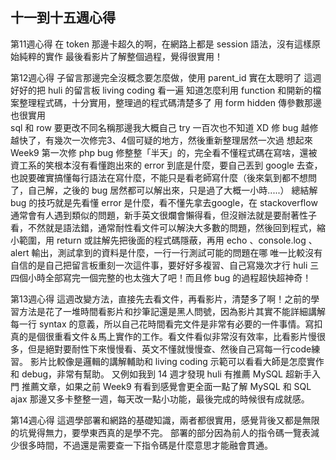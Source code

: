 ## 十一到十五週心得

第11週心得 
在 token 那邊卡超久的啊，在網路上都是 session 語法，沒有這樣原始純粹的實作
最後看影片了解整個過程，覺得很實用！  

第12週心得
子留言那邊完全沒概念要怎麼做，使用 parent_id 實在太聰明了 
這週好好的把 huli 的留言板 living coding 看一遍
知道怎麼利用 function 和開新的檔案整理程式碼，十分實用，整理過的程式碼清楚多了 
用 form hidden 傳參數那邊也很實用  
sql 和 row 要更改不同名稱那邊我大概自己 try 一百次也不知道 XD 
修 bug 越修越快了，有幾次一次修完3、4個可疑的地方，然後重新整理居然一次過
想起來 Week9 第一次修 php bug 修整整「半天」的，完全看不懂程式碼在寫啥，還被資工系的笑根本沒有看懂跑出來的 error 到底是什麼，要自己丟到 google 去查，也說要確實搞懂每行語法在寫什麼，不能只是看老師寫什麼（後來氣到都不想問了，自己解，之後的 bug 居然都可以解出來，只是過了大概一小時.....） 
總結解 bug 的技巧就是先看懂 error 是什麼，看不懂先拿去google，在 stackoverflow 通常會有人遇到類似的問題，新手英文很爛會懶得看，但沒辦法就是要耐著性子看，不然就是語法錯，通常耐性看文件可以解決大多數的問題，然後回到程式，縮小範圍，用 return 或註解先把後面的程式碼隱蔽，再用 echo 、console.log 、alert 輸出，測試拿到的資料是什麼，一行一行測試可能的問題在哪
唯一比較沒有自信的是自己把留言板重刻一次這件事，要好好多複習、自己寫幾次才行
huli 三四個小時全部寫完一個完整的也太強大了吧！而且修 bug 的過程超快超神奇！ 

第13週心得 
這週改變方法，直接先去看文件，再看影片，清楚多了啊！之前的學習方法是花了一堆時間看影片和抄筆記還是黑人問號，因為影片其實不能詳細講解每一行 syntax 的意義，所以自己花時間看完文件是非常有必要的一件事情。寫扣真的是個很重看文件＆馬上實作的工作。看文件看似非常沒有效率，比看影片慢很多，但是絕對要耐性下來慢慢看、英文不懂就慢慢查、然後自己寫每一行code練習。 
影片比較像是邏輯的講解輔助和 living coding 示範可以看看大師是怎麼實作和 debug，非常有幫助。
又例如我到 14 週才發現 huli 有推薦 MySQL 超新手入門 推薦文章，如果之前 Week9 有看到感覺會更全面一點了解 MySQL 和 SQL
ajax 那邊又多卡整整一週，每天改一點小功能，最後完成的時候很有成就感。

第14週心得 
這週學部署和網路的基礎知識，兩者都很實用，感覺背後又都是無限的坑覺得無力，要學東西真的是學不完。
部署的部分因為前人的指令碼一覽表減少很多時間，不過還是需要查一下指令碼是什麼意思才能融會貫通。


